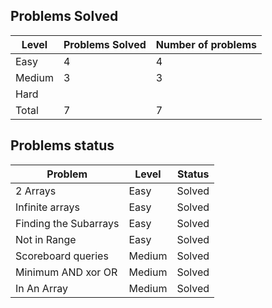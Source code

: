 Problems Solved
---
|Level|Problems Solved|Number of problems|
|-----|---------------|------------------|
|Easy|4|4|
|Medium|3|3|
|Hard|
|Total|7|7|

Problems status
---
|Problem|Level|Status|
|-------|-----|------|
|2 Arrays|Easy|Solved|
|Infinite arrays|Easy|Solved|
|Finding the Subarrays|Easy|Solved|
|Not in Range|Easy|Solved|
|Scoreboard queries|Medium|Solved|
|Minimum AND xor OR|Medium|Solved|
|In An Array|Medium|Solved|
